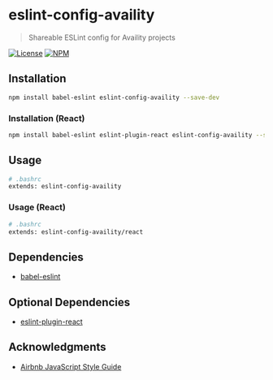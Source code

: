 # eslint-config-availity

> Shareable ESLint config for Availity projects

[![License](https://img.shields.io/badge/license-MIT-blue.svg?style=flat-square&label=license)](http://opensource.org/licenses/MIT)
[![NPM](http://img.shields.io/npm/v/eslint-config-availity.svg?style=flat-square&label=npm)](https://npmjs.org/package/eslint-config-availity)

## Installation

>
```bash
npm install babel-eslint eslint-config-availity --save-dev
```

### Installation (React)

>
```bash
npm install babel-eslint eslint-plugin-react eslint-config-availity --save-dev
```

## Usage

>
```bash
# .bashrc
extends: eslint-config-availity
```

### Usage (React)

>
```bash
# .bashrc
extends: eslint-config-availity/react
```

## Dependencies

* [babel-eslint](https://github.com/babel/babel-eslint)

## Optional Dependencies

* [eslint-plugin-react](https://www.npmjs.com/package/eslint-plugin-react)

## Acknowledgments

+ [Airbnb JavaScript Style Guide](https://github.com/airbnb/javascript)

